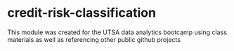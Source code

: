# credit-risk-classification

This module was created for the UTSA data analytics bootcamp using class materials as well as referencing other public github projects 
